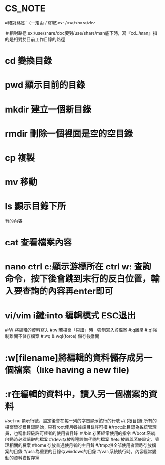 # CS_NOTE
#絕對路徑：(一定由 / 寫起)ex: /use/share/doc

＃相對路徑:ex:/use/share/doc要到/use/share/man底下時，寫『cd../man』指的是相對於目前工作目錄的路徑
# cd 變換目錄
# pwd 顯示目前的目錄
# mkdir 建立一個新目錄
# rmdir 刪除一個裡面是空的空目錄
# cp 複製
# mv 移動
# ls 顯示目錄下所
有的內容
# cat 查看檔案內容 
# nano  ctrl c:顯示游標所在  ctrl w: 查詢命令，按下後會跳到末行的反白位置，輸入要查詢的內容再enter即可
# vi/vim  i鍵:into 編輯模式  ESC退出
#:W 將編輯的資料寫入
#:w!若檔案「只讀」時，強制寫入該檔案
#:q離開
#:q!強制離開不儲存檔案
#:wq & wq!(force) 儲存後離開
# :w[filename]將編輯的資料儲存成另一個檔案（like having a new file) 
# :r在編輯的資料中，讀入另一個檔案的資料
#set nu 顯示行號，設定後會在每一列的字首顯示該行的行號
#/.(根目錄):所有的檔案皆從根目錄開始，只有root使用者據該目錄許可權
#/root:此目錄為系統管理員，也稱作超級許可權者的使用者目錄
＃/bin:存著經常使用的指令
#/boot:系統啟動時必須讀取的檔案
#/dev:存放周邊設備代號的檔案
#etc:放置與系統設定、管理相關的檔案
#home:存放普通使用者的主目錄
#/tmp:供全部使用者暫時存放檔案的目錄
#/usr:為重要的目錄似windows的目錄
#/var:系統執行時，內容經常變動的資料或暫存黨

